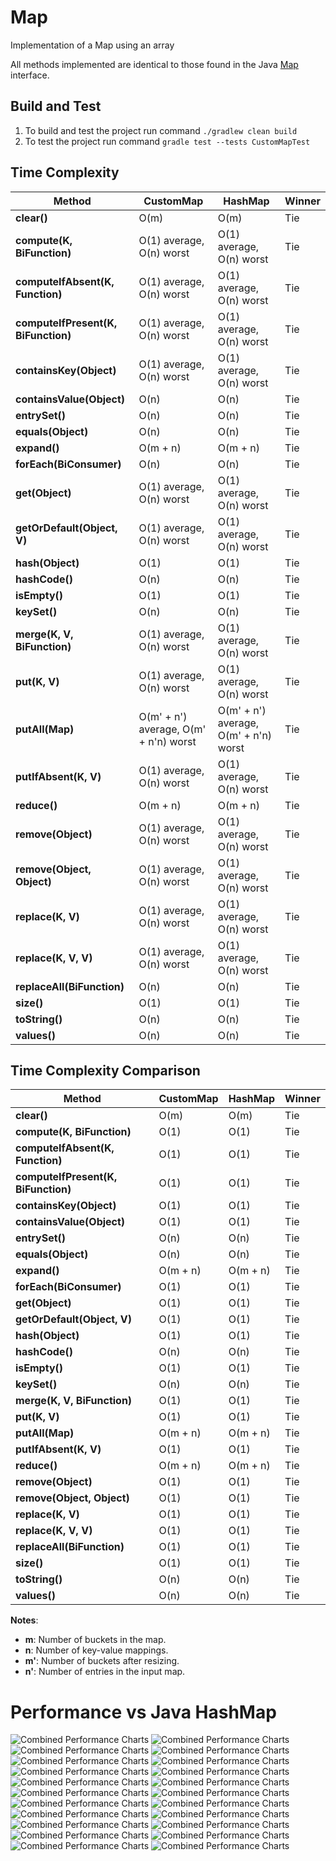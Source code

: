 # Map
Implementation of a Map using an array

All methods implemented are identical to those found in the Java [Map](https://docs.oracle.com/javase/8/docs/api/java/util/Map.html) interface.

## Build and Test

1. To build and test the project run command `./gradlew clean build`
2. To test the project run command `gradle test --tests CustomMapTest`

## Time Complexity

| Method                              | CustomMap                             | HashMap                               | Winner |
|-------------------------------------|---------------------------------------|---------------------------------------|--------|
| **clear()**                         | O(m)                                  | O(m)                                  | Tie    |
| **compute(K, BiFunction)**          | O(1) average, O(n) worst              | O(1) average, O(n) worst              | Tie    |
| **computeIfAbsent(K, Function)**    | O(1) average, O(n) worst              | O(1) average, O(n) worst              | Tie    |
| **computeIfPresent(K, BiFunction)** | O(1) average, O(n) worst              | O(1) average, O(n) worst              | Tie    |
| **containsKey(Object)**             | O(1) average, O(n) worst              | O(1) average, O(n) worst              | Tie    |
| **containsValue(Object)**           | O(n)                                  | O(n)                                  | Tie    |
| **entrySet()**                      | O(n)                                  | O(n)                                  | Tie    |
| **equals(Object)**                  | O(n)                                  | O(n)                                  | Tie    |
| **expand()**                        | O(m + n)                              | O(m + n)                              | Tie    |
| **forEach(BiConsumer)**             | O(n)                                  | O(n)                                  | Tie    |
| **get(Object)**                     | O(1) average, O(n) worst              | O(1) average, O(n) worst              | Tie    |
| **getOrDefault(Object, V)**         | O(1) average, O(n) worst              | O(1) average, O(n) worst              | Tie    |
| **hash(Object)**                    | O(1)                                  | O(1)                                  | Tie    |
| **hashCode()**                      | O(n)                                  | O(n)                                  | Tie    |
| **isEmpty()**                       | O(1)                                  | O(1)                                  | Tie    |
| **keySet()**                        | O(n)                                  | O(n)                                  | Tie    |
| **merge(K, V, BiFunction)**         | O(1) average, O(n) worst              | O(1) average, O(n) worst              | Tie    |
| **put(K, V)**                       | O(1) average, O(n) worst              | O(1) average, O(n) worst              | Tie    |
| **putAll(Map)**                     | O(m' + n') average, O(m' + n'n) worst | O(m' + n') average, O(m' + n'n) worst | Tie    |
| **putIfAbsent(K, V)**               | O(1) average, O(n) worst              | O(1) average, O(n) worst              | Tie    |
| **reduce()**                        | O(m + n)                              | O(m + n)                              | Tie    |
| **remove(Object)**                  | O(1) average, O(n) worst              | O(1) average, O(n) worst              | Tie    |
| **remove(Object, Object)**          | O(1) average, O(n) worst              | O(1) average, O(n) worst              | Tie    |
| **replace(K, V)**                   | O(1) average, O(n) worst              | O(1) average, O(n) worst              | Tie    |
| **replace(K, V, V)**                | O(1) average, O(n) worst              | O(1) average, O(n) worst              | Tie    |
| **replaceAll(BiFunction)**          | O(n)                                  | O(n)                                  | Tie    |
| **size()**                          | O(1)                                  | O(1)                                  | Tie    |
| **toString()**                      | O(n)                                  | O(n)                                  | Tie    |
| **values()**                        | O(n)                                  | O(n)                                  | Tie    |

## Time Complexity Comparison

| Method                              | CustomMap | HashMap  | Winner |
|-------------------------------------|-----------|----------|--------|
| **clear()**                         | O(m)      | O(m)     | Tie    |
| **compute(K, BiFunction)**          | O(1)      | O(1)     | Tie    |
| **computeIfAbsent(K, Function)**    | O(1)      | O(1)     | Tie    |
| **computeIfPresent(K, BiFunction)** | O(1)      | O(1)     | Tie    |
| **containsKey(Object)**             | O(1)      | O(1)     | Tie    |
| **containsValue(Object)**           | O(1)      | O(1)     | Tie    |
| **entrySet()**                      | O(n)      | O(n)     | Tie    |
| **equals(Object)**                  | O(n)      | O(n)     | Tie    |
| **expand()**                        | O(m + n)  | O(m + n) | Tie    |
| **forEach(BiConsumer)**             | O(1)      | O(1)     | Tie    |
| **get(Object)**                     | O(1)      | O(1)     | Tie    |
| **getOrDefault(Object, V)**         | O(1)      | O(1)     | Tie    |
| **hash(Object)**                    | O(1)      | O(1)     | Tie    |
| **hashCode()**                      | O(n)      | O(n)     | Tie    |
| **isEmpty()**                       | O(1)      | O(1)     | Tie    |
| **keySet()**                        | O(n)      | O(n)     | Tie    |
| **merge(K, V, BiFunction)**         | O(1)      | O(1)     | Tie    |
| **put(K, V)**                       | O(1)      | O(1)     | Tie    |
| **putAll(Map)**                     | O(m + n)  | O(m + n) | Tie    |
| **putIfAbsent(K, V)**               | O(1)      | O(1)     | Tie    |
| **reduce()**                        | O(m + n)  | O(m + n) | Tie    |
| **remove(Object)**                  | O(1)      | O(1)     | Tie    |
| **remove(Object, Object)**          | O(1)      | O(1)     | Tie    |
| **replace(K, V)**                   | O(1)      | O(1)     | Tie    |
| **replace(K, V, V)**                | O(1)      | O(1)     | Tie    |
| **replaceAll(BiFunction)**          | O(1)      | O(1)     | Tie    |
| **size()**                          | O(1)      | O(1)     | Tie    |
| **toString()**                      | O(n)      | O(n)     | Tie    |
| **values()**                        | O(n)      | O(n)     | Tie    |

**Notes**:
- **m**: Number of buckets in the map.
- **n**: Number of key-value mappings.
- **m'**: Number of buckets after resizing.
- **n'**: Number of entries in the input map.

# Performance vs Java HashMap

![Combined Performance Charts](PerformanceTesting/clear().png)
![Combined Performance Charts](PerformanceTesting/compute(K,Bifunction).png)
![Combined Performance Charts](PerformanceTesting/computeIfPresent(K,BiFunction).png)
![Combined Performance Charts](PerformanceTesting/computerIfAbsent(K,Function).png)
![Combined Performance Charts](PerformanceTesting/containsKey(K).png)
![Combined Performance Charts](PerformanceTesting/containsValue(V).png)
![Combined Performance Charts](PerformanceTesting/entrySet().png)
![Combined Performance Charts](PerformanceTesting/equals(Object%20o).png)
![Combined Performance Charts](PerformanceTesting/forEach(BiConsumer).png)
![Combined Performance Charts](PerformanceTesting/get(K,V).png)
![Combined Performance Charts](PerformanceTesting/getOrDefault(K,V).png)
![Combined Performance Charts](PerformanceTesting/keySet().png)
![Combined Performance Charts](PerformanceTesting/merge(K,V,BiFunction).png)
![Combined Performance Charts](PerformanceTesting/put(K,V).png)
![Combined Performance Charts](PerformanceTesting/putAll(Map).png)
![Combined Performance Charts](PerformanceTesting/putIfAbsent(K,V).png)
![Combined Performance Charts](PerformanceTesting/remove(K).png)
![Combined Performance Charts](PerformanceTesting/remove(K,V).png)
![Combined Performance Charts](PerformanceTesting/replace(K,V).png)
![Combined Performance Charts](PerformanceTesting/replace(K,V,V).png)
![Combined Performance Charts](PerformanceTesting/toString().png)
![Combined Performance Charts](PerformanceTesting/values().png)